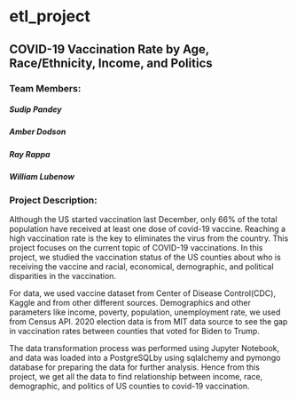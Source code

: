 # etl_project

## COVID-19 Vaccination Rate by Age, Race/Ethnicity, Income, and Politics 

### Team Members:
#####  Sudip Pandey
##### Amber Dodson
##### Ray Rappa
#####  William Lubenow

### Project Description:
Although the US started vaccination last December, only 66% of the total population have received at least one dose of covid-19 vaccine. Reaching a high vaccination rate is the key to eliminates the virus from the country.  This project focuses on the current topic of COVID-19 vaccinations. In this project, we studied the vaccination status of the US counties about who is receiving the vaccine and racial, economical, demographic, and political disparities in the vaccination. 

For data, we used vaccine dataset from Center of Disease Control(CDC), Kaggle and from other different sources. Demographics and other parameters like income, poverty, population, unemployment rate, we used from Census API.  2020 election data  is from MIT data source to see the gap in vaccination rates between counties that voted for Biden to Trump. 

The data transformation process was performed using Jupyter Notebook, and data was loaded into a PostgreSQLby using sqlalchemy  and pymongo database for preparing the data for further analysis. 
Hence from this project, we get all the data to find relationship between income, race, demographic, and politics of US counties to covid-19 vaccination.
